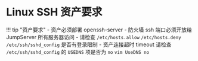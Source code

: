 # Linux SSH 资产要求

!!! tip "资产要求"
    - 资产必须部署 openssh-server
    - 防火墙 ssh 端口必须开放给 JumpServer 所有服务器访问
    - 请检查 `/etc/hosts.allow` `/etc/hosts.deny` `/etc/ssh/sshd_config` 是否有登录限制
    - 资产连接超时 timeout 请检查 `/etc/ssh/sshd_config` 的 `USEDNS` 项是否为 `no`
    ```vim
    UseDNS no
    ```
